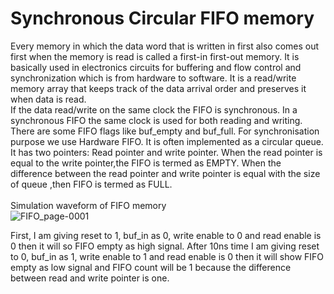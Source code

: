 # Synchronous Circular FIFO memory
Every memory in which the data word that is written in first also comes out first when the memory is read is called a first-in first-out
memory. It is basically used in electronics circuits for buffering and flow control and synchronization which is from hardware to software. It  is a read/write memory array that keeps track of the data arrival order and preserves it when  data is read.<br>
    If the data read/write on the same clock the FIFO is synchronous. In a synchronous FIFO the same clock is used for both reading and writing. There are some FIFO flags like buf_empty and buf_full. For synchronisation purpose we use Hardware FIFO. It is often implemented as a circular queue. It has two pointers: Read pointer and write pointer. When the read pointer is equal to the write pointer,the FIFO is termed as EMPTY. When the difference between the read pointer and write pointer is equal with the size of queue ,then FIFO is termed as FULL. <br><br>
Simulation waveform of FIFO memory  
![FIFO_page-0001](https://user-images.githubusercontent.com/111141190/192133923-3c41e4c0-fd33-440c-95a6-20b1e79b31b1.jpg) <br>

First, I am giving reset to 1, buf_in as 0, write enable to 0 and read enable is 0 then it will so FIFO empty as high signal. After 10ns time I am giving reset to 0, buf_in as 1, write enable to 1 and read enable is 0 then it will show FIFO empty as low signal and FIFO count will be 1 because the difference between read and write pointer is one.

